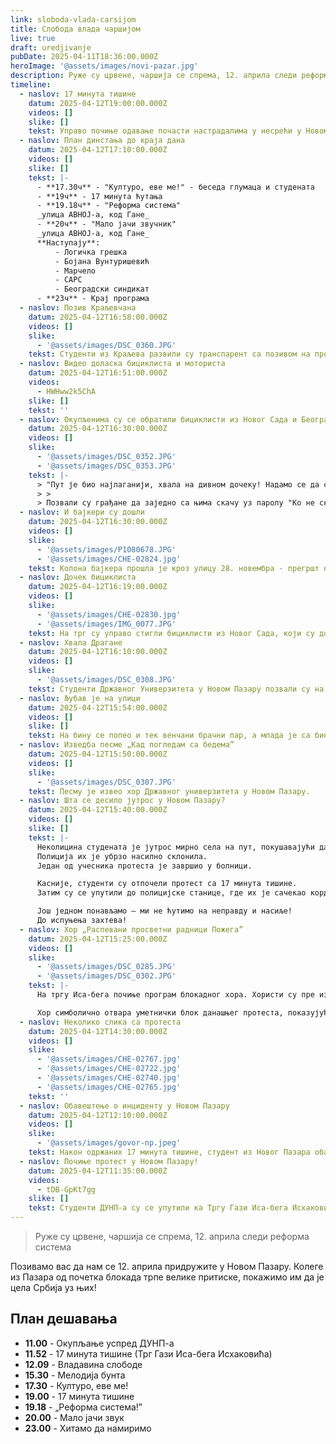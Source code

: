 ```yaml
---
link: sloboda-vlada-carsijom
title: Слобода влада чаршијом
live: true
draft: uredjivanje
pubDate: 2025-04-11T18:36:00.000Z
heroImage: '@assets/images/novi-pazar.jpg'
description: Руже су црвене, чаршија се спрема, 12. априла следи реформа система
timeline:
  - naslov: 17 минута тишине
    datum: 2025-04-12T19:00:00.000Z
    videos: []
    slike: []
    tekst: Управо почиње одавање почасти настрадалима у несрећи у Новом Саду.
  - naslov: План динстања до краја дана
    datum: 2025-04-12T17:10:00.000Z
    videos: []
    slike: []
    tekst: |-
      - **17.30ч** - "Културо, еве ме!" - беседа глумаца и студената
      - **19ч** - 17 минута ћутања
      - **19.18ч** - "Реформа система"  
      _улица АВНОЈ-а, код Гане_
      - **20ч** - "Мало јачи звучник"  
      _улица АВНОЈ-а, код Гане_  
      **Наступају**:
          - Логичка грешка
          - Бојана Вунтуришевић
          - Марчело
          - САРС
          - Београдски синдикат
      - **23ч** - Крај програма
  - naslov: Позив Kраљевчана
    datum: 2025-04-12T16:58:00.000Z
    videos: []
    slike:
      - '@assets/images/DSC_0360.JPG'
    tekst: Студенти из Краљева развили су транспарент са позивом на протест 16. априла у њиховом граду.
  - naslov: Видео доласка бициклиста и моториста
    datum: 2025-04-12T16:51:00.000Z
    videos:
      - HWHww2k5ChA
    slike: []
    tekst: ''
  - naslov: Окупљенима су се обратили бициклисти из Новог Сада и Београда
    datum: 2025-04-12T16:30:00.000Z
    videos: []
    slike:
      - '@assets/images/DSC_0352.JPG'
      - '@assets/images/DSC_0353.JPG'
    tekst: |-
      > "Пут је био најлаганији, хвала на дивном дочеку! Надамо се да се следећи пут видимо у неким бољим временима! Пумпамо до краја!"
      > >
      > Позвали су грађане да заједно са њима скачу уз паролу "Ко не скаче - тај је Ћаци!"
  - naslov: И бајкери су дошли
    datum: 2025-04-12T16:30:00.000Z
    videos: []
    slike:
      - '@assets/images/P1080678.JPG'
      - '@assets/images/CHE-02824.jpg'
    tekst: Колона бајкера прошла је кроз улицу 28. новембра - прегршт овација и звукова сирена мотора.
  - naslov: Дочек бициклиста
    datum: 2025-04-12T16:19:00.000Z
    videos: []
    slike:
      - '@assets/images/CHE-02830.jpg'
      - '@assets/images/IMG_0077.JPG'
    tekst: На трг су управо стигли бициклисти из Новог Сада, који су дочекани овацијама и песмом.
  - naslov: Хвала Драгане
    datum: 2025-04-12T16:10:00.000Z
    videos: []
    slike:
      - '@assets/images/DSC_0308.JPG'
    tekst: Студенти Државног Универзитета у Новом Пазару позвали су на бину Драгана Петковића, човека који је сам држао 15 минута тишине у Раткову и  прешао 400 километара за подршку студентима и уделили му медаљу и захвалницу!
  - naslov: Љубав је на улици
    datum: 2025-04-12T15:54:00.000Z
    videos: []
    slike: []
    tekst: На бину се попео и тек венчани брачни пар, а млада је са бине бацила бидермајер међу студенткиње.
  - naslov: Изведба песме „Кад погледам са бедема”
    datum: 2025-04-12T15:50:00.000Z
    videos: []
    slike:
      - '@assets/images/DSC_0307.JPG'
    tekst: Песму је извео хор Државног универзитета у Новом Пазару.
  - naslov: Шта се десило јутрос у Новом Пазару?
    datum: 2025-04-12T15:40:00.000Z
    videos: []
    slike: []
    tekst: |-
      Неколицина студената је јутрос мирно села на пут, покушавајући да блокира пролаз аутобусима који су ишли на митинг у Београд.  
      Полиција их је убрзо насилно склонила.  
      Један од учесника протеста је завршио у болници.

      Касније, студенти су отпочели протест са 17 минута тишине.
      Затим су се упутили до полицијске станице, где их је сачекао кордон.

      Још једном понављамо — ми не ћутимо на неправду и насиље!
      До испуњења захтева!
  - naslov: Хор „Распевани просветни радници Пожега”
    datum: 2025-04-12T15:25:00.000Z
    videos: []
    slike:
      - '@assets/images/DSC_0285.JPG'
      - '@assets/images/DSC_0302.JPG'
    tekst: |-
      На тргу Иса-бега почиње програм блокадног хора. Хористи су пре изведбе узвикивали „Ајмо Пожега”. Након кратке тонске пробе, кренуле су изведбе песама. 

      Хор симболично отвара уметнички блок данашњег протеста, показујући да борба за правду није само у паролама, већ и у култури, емоцији и солидарности.
  - naslov: Неколико слика са протеста
    datum: 2025-04-12T14:30:00.000Z
    videos: []
    slike:
      - '@assets/images/CHE-02767.jpg'
      - '@assets/images/CHE-02722.jpg'
      - '@assets/images/CHE-02740.jpg'
      - '@assets/images/CHE-02765.jpg'
    tekst: ''
  - naslov: Обавештење о инциденту у Новом Пазару
    datum: 2025-04-12T12:10:00.000Z
    videos: []
    slike:
      - '@assets/images/govor-np.jpeg'
    tekst: Након одржаних 17 минута тишине, студент из Новог Пазара обавестио је све присутне грађане да је један студент ДУНП-а повређен након прекомерне употребе полицијске силе, при блокади аутобуса који су се запутили у Београд. Окупљени су замољени да се упуте ка полицији у Новом Пазару.
  - naslov: Почиње протест у Новом Пазару!
    datum: 2025-04-12T11:35:00.000Z
    videos:
      - tDB-GpKt7gg
    slike: []
    tekst: Студенти ДУНП-а су се упутили ка Тргу Гази Иса-бега Исхаковића, где ће се одржати 17 минута тишине.
---
```

> Руже су црвене, чаршија се спрема, 12. априла следи реформа система

Позивамо вас да нам се 12. априла придружите у Новом Пазару. Колеге из Пазара од почетка блокада трпе велике притиске, покажимо им да је цела Србија уз њих!

## План дешавања

- **11.00** - Окупљање успред ДУНП-а
- **11.52** - 17 минута тишине (Трг Гази Иса-бега Исхаковића)
- **12.09** - Владавина слободе
- **15.30** - Мелодија бунта
- **17.30** - Културо, еве ме!
- **19.00** - 17 минута тишине
- **19.18** - „Реформа система!”
- **20.00** - Мало јачи звук
- **23.00** - Хитамо да намиримо
